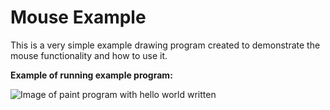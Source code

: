 # Mouse Example


This is a very simple example drawing program created to demonstrate the mouse functionality and how to use it.


**Example of running example program:**

![Image of paint program with hello world written](https://i.imgur.com/6zq1Kia.png)

